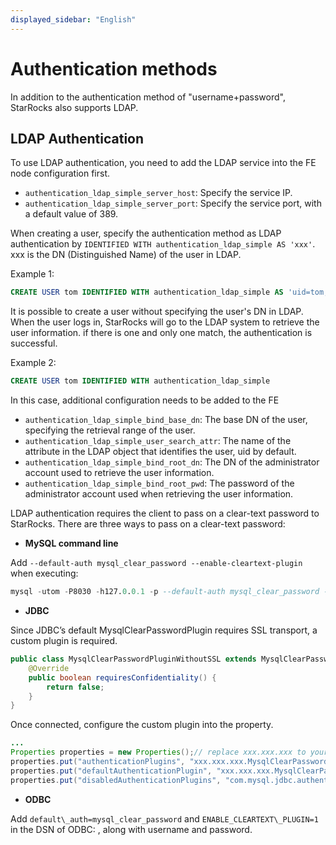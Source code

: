 ```yaml
---
displayed_sidebar: "English"
---
```


# Authentication methods

In addition to the authentication method of "username+password", StarRocks also supports LDAP.

## LDAP Authentication

To use LDAP authentication, you need to add the LDAP service into the FE node configuration first.

* `authentication_ldap_simple_server_host`: Specify the service IP.
* `authentication_ldap_simple_server_port`: Specify the service port, with a default value of 389.

When creating a user, specify the authentication method as LDAP authentication by `IDENTIFIED WITH authentication_ldap_simple AS 'xxx'`. xxx is the DN (Distinguished Name) of the user in LDAP.

Example 1:

~~~sql
CREATE USER tom IDENTIFIED WITH authentication_ldap_simple AS 'uid=tom,ou=company,dc=example,dc=com'
~~~

It is possible to create a user without specifying the user's DN in LDAP. When the user logs in, StarRocks will go to the LDAP system to retrieve the user information. if there is one and only one match, the authentication is successful.

Example 2:

~~~sql
CREATE USER tom IDENTIFIED WITH authentication_ldap_simple
~~~

In this case, additional configuration needs to be added to the FE

* `authentication_ldap_simple_bind_base_dn`: The base DN of the user, specifying the retrieval range of the user.
* `authentication_ldap_simple_user_search_attr`: The name of the attribute in the LDAP object that identifies the user, uid by default.
* `authentication_ldap_simple_bind_root_dn`: The DN of the administrator account used to retrieve the user information.
* `authentication_ldap_simple_bind_root_pwd`: The password of the administrator account used when retrieving the user information.

LDAP authentication requires the client to pass on a clear-text password to StarRocks. There are three ways to pass on a clear-text password:

* **MySQL command line**

Add `--default-auth mysql_clear_password --enable-cleartext-plugin` when executing:

~~~sql
mysql -utom -P8030 -h127.0.0.1 -p --default-auth mysql_clear_password --enable-cleartext-plugin
~~~

* **JDBC**

Since JDBC’s default MysqlClearPasswordPlugin requires  SSL transport, a custom plugin is required.

~~~java
public class MysqlClearPasswordPluginWithoutSSL extends MysqlClearPasswordPlugin {
    @Override  
    public boolean requiresConfidentiality() {
        return false;
    }
}
~~~

Once connected, configure the custom plugin into the property.

~~~java
...
Properties properties = new Properties();// replace xxx.xxx.xxx to your pacakage name
properties.put("authenticationPlugins", "xxx.xxx.xxx.MysqlClearPasswordPluginWithoutSSL");
properties.put("defaultAuthenticationPlugin", "xxx.xxx.xxx.MysqlClearPasswordPluginWithoutSSL");
properties.put("disabledAuthenticationPlugins", "com.mysql.jdbc.authentication.MysqlNativePasswordPlugin");DriverManager.getConnection(url, properties);
~~~

* **ODBC**

Add `default\_auth=mysql_clear_password` and `ENABLE_CLEARTEXT\_PLUGIN=1` in the DSN of ODBC: , along with username and password.
